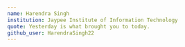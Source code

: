 ```yaml
---
name: Harendra Singh
institution: Jaypee Institute of Information Technology
quote: Yesterday is what brought you to today.
github_user: HarendraSingh22
---
```

